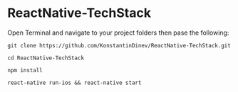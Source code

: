# ReactNative-TechStack

Open Terminal and navigate to your project folders then pase the following: 

```
git clone https://github.com/KonstantinDinev/ReactNative-TechStack.git

cd ReactNative-TechStack

npm install

react-native run-ios && react-native start
```
